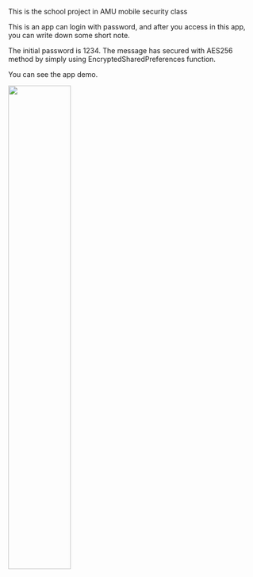 This is the school project in AMU mobile security class

This is an app can login with password, and after you access in this app,
     you can write down some short note.

The initial password is 1234.
The message has secured with AES256 method by simply using EncryptedSharedPreferences function.

You can see the app demo.

[<img src="BSM-3-sehyeon lee.gif" width="50%">](/<DEMO_VIDEO>)


